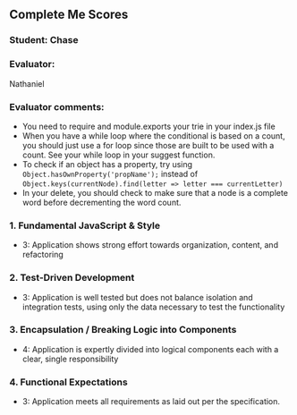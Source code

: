 ## Complete Me Scores
### Student: Chase

### Evaluator:
Nathaniel

### Evaluator comments:
* You need to require and module.exports your trie in your index.js file
* When you have a while loop where the conditional is based on a count, you should just use a for loop since those are built to be used with a count. See your while loop in your suggest function.
* To check if an object has a property, try using `Object.hasOwnProperty('propName');` instead of `Object.keys(currentNode).find(letter => letter === currentLetter)`
* In your delete, you should check to make sure that a node is a complete word before decrementing the word count.

### 1. Fundamental JavaScript & Style

* 3:  Application shows strong effort towards organization, content, and refactoring


### 2. Test-Driven Development

* 3: Application is well tested but does not balance isolation and integration tests, using only the data necessary to test the functionality

### 3. Encapsulation / Breaking Logic into Components

* 4: Application is expertly divided into logical components each with a clear, single responsibility

### 4. Functional Expectations

* 3: Application meets all requirements as laid out per the specification.

